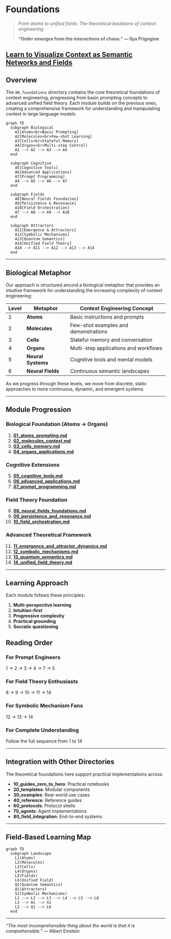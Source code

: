 # Foundations

> *From atoms to unified fields: The theoretical backbone of context engineering*
>
> **“Order emerges from the interactions of chaos."
> — Ilya Prigogine**

## [Learn to Visualize Context as Semantic Networks and Fields](https://claude.ai/public/artifacts/6a078ba1-7941-43ef-aab1-bad800a3e10c)

## Overview

The `00_foundations` directory contains the core theoretical foundations of context engineering, progressing from basic prompting concepts to advanced unified field theory. Each module builds on the previous ones, creating a comprehensive framework for understanding and manipulating context in large language models.

```mermaid
graph TD
  subgraph Biological
    A1[Atoms<br>Basic Prompting]
    A2[Molecules<br>Few-shot Learning]
    A3[Cells<br>Stateful Memory]
    A4[Organs<br>Multi-step Control]
    A1 --> A2 --> A3 --> A4
  end

  subgraph Cognitive
    A5[Cognitive Tools]
    A6[Advanced Applications]
    A7[Prompt Programming]
    A4 --> A5 --> A6 --> A7
  end

  subgraph Fields
    A8[Neural Fields Foundation]
    A9[Persistence & Resonance]
    A10[Field Orchestration]
    A7 --> A8 --> A9 --> A10
  end

  subgraph Attractors
    A11[Emergence & Attractors]
    A12[Symbolic Mechanisms]
    A13[Quantum Semantics]
    A14[Unified Field Theory]
    A10 --> A11 --> A12 --> A13 --> A14
  end
```

---

## Biological Metaphor

Our approach is structured around a biological metaphor that provides an intuitive framework for understanding the increasing complexity of context engineering:

| Level | Metaphor           | Context Engineering Concept           |
| ----- | ------------------ | ------------------------------------- |
| 1     | **Atoms**          | Basic instructions and prompts        |
| 2     | **Molecules**      | Few-shot examples and demonstrations  |
| 3     | **Cells**          | Stateful memory and conversation      |
| 4     | **Organs**         | Multi-step applications and workflows |
| 5     | **Neural Systems** | Cognitive tools and mental models     |
| 6     | **Neural Fields**  | Continuous semantic landscapes        |

As we progress through these levels, we move from discrete, static approaches to more continuous, dynamic, and emergent systems.

---

## Module Progression

### Biological Foundation (Atoms → Organs)

1. [**01\_atoms\_prompting.md**](./01_atoms_prompting.md)
2. [**02\_molecules\_context.md**](./02_molecules_context.md)
3. [**03\_cells\_memory.md**](./03_cells_memory.md)
4. [**04\_organs\_applications.md**](./04_organs_applications.md)

### Cognitive Extensions

5. [**05\_cognitive\_tools.md**](./05_cognitive_tools.md)
6. [**06\_advanced\_applications.md**](./06_advanced_applications.md)
7. [**07\_prompt\_programming.md**](./07_prompt_programming.md)

### Field Theory Foundation

8. [**08\_neural\_fields\_foundations.md**](./08_neural_fields_foundations.md)
9. [**09\_persistence\_and\_resonance.md**](./09_persistence_and_resonance.md)
10. [**10\_field\_orchestration.md**](./10_field_orchestration.md)

### Advanced Theoretical Framework

11. [**11\_emergence\_and\_attractor\_dynamics.md**](./11_emergence_and_attractor_dynamics.md)
12. [**12\_symbolic\_mechanisms.md**](./12_symbolic_mechanisms.md)
13. [**13\_quantum\_semantics.md**](./13_quantum_semantics.md)
14. [**14\_unified\_field\_theory.md**](./14_unified_field_theory.md)

---

## Learning Approach

Each module follows these principles:

1. **Multi-perspective learning**
2. **Intuition-first**
3. **Progressive complexity**
4. **Practical grounding**
5. **Socratic questioning**

## Reading Order

### For Prompt Engineers

1 → 2 → 3 → 4 → 7 → 5

### For Field Theory Enthusiasts

8 → 9 → 10 → 11 → 14

### For Symbolic Mechanism Fans

12 → 13 → 14

### For Complete Understanding

Follow the full sequence from 1 to 14

---

## Integration with Other Directories

The theoretical foundations here support practical implementations across:

* **10\_guides\_zero\_to\_hero**: Practical notebooks
* **20\_templates**: Modular components
* **30\_examples**: Real-world use cases
* **40\_reference**: Reference guides
* **60\_protocols**: Protocol shells
* **70\_agents**: Agent implementations
* **80\_field\_integration**: End-to-end systems

---

## Field-Based Learning Map

```mermaid
graph TD
  subgraph Landscape
    L1(Atoms)
    L2(Molecules)
    L3(Cells)
    L4(Organs)
    L5(Fields)
    L6(Unified Field)
    Q1(Quantum Semantics)
    A1(Attractors)
    S1(Symbolic Mechanisms)
    L1 --> L2 --> L3 --> L4 --> L5 --> L6
    L3 --> A1 --> S1
    L2 --> Q1 --> L6
  end
```

---

*"The most incomprehensible thing about the world is that it is comprehensible."*
— Albert Einstein
